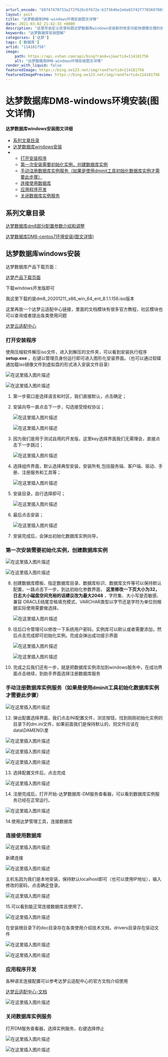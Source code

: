 ```yaml
---
arturl_encode: "68747470733a2f2f626c6f672e:6373646e2e6e65742f77656978696e5f34323038323038342f:61727469636c652f64657461696c732f313134313831373536"
layout: post
title: "达梦数据库DM8-windows环境安装图文详情"
date: 2021-03-02 21:42:33 +0800
description: "这里写自定义目录标题达梦数据库windows安装新的改变功能快捷键合理的创建标题，有助于目录的生成如"
keywords: "达梦数据库安装图解"
categories: ['达梦']
tags: ['数据库']
artid: "114181756"
image:
    path: https://api.vvhan.com/api/bing?rand=sj&artid=114181756
    alt: "达梦数据库DM8-windows环境安装图文详情"
render_with_liquid: false
featuredImage: https://bing.ee123.net/img/rand?artid=114181756
featuredImagePreview: https://bing.ee123.net/img/rand?artid=114181756
---
```


# 达梦数据库DM8-windows环境安装(图文详情)

#### 达梦数据库windows安装图文详细

* [系列文章目录](#_1)
* [达梦数据库windows安装](#windows_4)
* + [打开安装程序](#_14)
  + [第一次安装需要初始化实例，创建数据库实例](#_41)
  + [手动注册数据库实例服务（如果是使用dminit工具初始化数据库实例才需要此步骤）](#dminit_53)
  + [连接使用数据库](#_67)
  + [应用程序开发](#_81)
  + [关闭数据库实例服务](#_88)

## 系列文章目录

[达梦数据库dm8部分配置参数介绍和调整](https://blog.csdn.net/weixin_42082084/article/details/115510467?spm=1001.2014.3001.5502)
  
[达梦数据库DM8-centos7环境安装(图文详情)](https://blog.csdn.net/weixin_42082084/article/details/115450532?spm=1001.2014.3001.5501)

## 达梦数据库windows安装

达梦数据库产品下载页面：
  
[达梦产品下载页面](https://eco.dameng.com/download/)
  
下载windows开发版即可

我这里下载的是dm8\_20201211\_x86\_win\_64\_ent\_8.1.1.156.iso版本

这里再放一个达梦云适配中心链接，里面的文档模块有很多官方教程，社区模块也可以查询或者提出各类使用问题
  
[达梦云适配中心](https://eco.dameng.com/docs/zh-cn/start/index.html)

### 打开安装程序

使用压缩软件解压iso文件，进入到解压的文件夹，可以看到安装执行程序
**setup.exe**
，右键以管理员身份运行即可进入图形化安装界面。（也可以通过软碟通加载iso镜像文件到虚拟盘的形式进入安装文件目录）
  
![在这里插入图片描述](https://i-blog.csdnimg.cn/blog_migrate/cf20f8294af2b4cabdcf5bfa3a74421b.png)

![在这里插入图片描述](https://i-blog.csdnimg.cn/blog_migrate/217d288eb091e740c14869e302c856a0.png#pic_center)

1. 第一步窗口是选择语言和时区，我们直接默认，点击确定；
2. 安装向导一直点击下一步，勾选接受授权协议；
     
   ![在这里插入图片描述](https://i-blog.csdnimg.cn/blog_migrate/a4ddfa5208e397549943695e3546a695.png#pic_center)
     
   ![在这里插入图片描述](https://i-blog.csdnimg.cn/blog_migrate/bd36878c9cf5c006be53d17b9695d76a.png#pic_center)
3. 因为我们是用于测试自用的开发版，这里key选择界面我们无需理会，直接点击下一步跳过；
     
   ![在这里插入图片描述](https://i-blog.csdnimg.cn/blog_migrate/5384e33cd063cd29d44a3675f91391f5.png)
4. 选择组件界面，默认选择典型安装，安装所有,包括服务端、客户端、驱动、手册、注册服务和工具等；
     
   ![在这里插入图片描述](https://i-blog.csdnimg.cn/blog_migrate/3b5fc5d8416878e5e7db6c77e4cbd43a.png)
5. 安装目录，自行选择即可；
     
   ![在这里插入图片描述](https://i-blog.csdnimg.cn/blog_migrate/94cb00a1db5b02eb4e4c75cf851abcad.png)
6. 最后点击安装；
     
   ![在这里插入图片描述](https://i-blog.csdnimg.cn/blog_migrate/a7b06943a85dfdda38f6790325374fd9.png)
7. 安装完成后，会弹出初始化数据库实例向导，

### 第一次安装需要初始化实例，创建数据库实例

![在这里插入图片描述](https://i-blog.csdnimg.cn/blog_migrate/c7895f49d30cf313d7a4b9aa8abbf5fc.png)
  
![在这里插入图片描述](https://i-blog.csdnimg.cn/blog_migrate/362b862d95801d42d30c2c014ab33b34.png)

8. 创建数据库模板、指定数据库目录、数据库标识、数据库文件等可以保持默认配置，一路点击下一步，到达初始化参数界面，
   **这里修改一下页大小为32，日志大小磁盘空间充裕的话建议改为最大2048**
   ，字符集、大小写是否敏感、兼容 ORACLE结尾空格填充模式、VARCHAR类型以字节还是字符为单位则根据实际使用需要做选择。
     
   ![在这里插入图片描述](https://i-blog.csdnimg.cn/blog_migrate/1987285e51e2a62a7bc5558e76d75b47.png)
9. 往后口令管理可以修改一下系统用户密码，实例库可以默认或者需要添加，然后点击完成即可初始化实例。完成会弹出成功提示界面
     
   ![在这里插入图片描述](https://i-blog.csdnimg.cn/blog_migrate/35013a6b28f7f83493d6b1c777bdd194.png)
     
   ![在这里插入图片描述](https://i-blog.csdnimg.cn/blog_migrate/1b6b8017b0f969bb02f52df78e50ddf8.png)
10. 完成之后我们还有一步，就是把数据库实例添加到windows服务中，在成功界面点击继续，到助手界面选择注册数据库服务

### 手动注册数据库实例服务（如果是使用dminit工具初始化数据库实例才需要此步骤）

![在这里插入图片描述](https://i-blog.csdnimg.cn/blog_migrate/a06212c073513b9cfbd95d20bf318d11.png)
  
12. 弹出配置选择界面，我们点击INI配置文件，浏览按钮，找到刚刚初始化实例的目录下的dm.ini文件，如果前面我们是保持默认的，则文件应该在data\DAMENG\里
  
![在这里插入图片描述](https://i-blog.csdnimg.cn/blog_migrate/52690f9d5d70b80915f6f81e77f5c753.png)
  
![在这里插入图片描述](https://i-blog.csdnimg.cn/blog_migrate/0df7e9a53146eb2ce103014ae6e64198.png)
  
![在这里插入图片描述](https://i-blog.csdnimg.cn/blog_migrate/9acdafeac10208a39f7d2c645af6f358.png)
  
13. 选择配置文件后，点击完成
  
![在这里插入图片描述](https://i-blog.csdnimg.cn/blog_migrate/b63fc899593f1e42516fab3742a31f89.png)
  
14. 注册完成后，打开开始-达梦数据库-DM服务查看器，可以看到数据库实例服务已经在正常运行。
  
![在这里插入图片描述](https://i-blog.csdnimg.cn/blog_migrate/118f2d9744b54734f5a93d127980f3c8.png)

14.使用达梦管理工具，连接数据库

### 连接使用数据库

![在这里插入图片描述](https://i-blog.csdnimg.cn/blog_migrate/061163a864bcf6c7995b070ac89ede2c.png)
  
新建连接
  
![在这里插入图片描述](https://i-blog.csdnimg.cn/blog_migrate/a98e7fab5c4cd47467b1d27c9658f647.png)
  
主机名因为我们是本地安装，保持默认localhost即可（也可以使用IP地址），输入修改的密码，点击确定登录。
  
![在这里插入图片描述](https://i-blog.csdnimg.cn/blog_migrate/43ca994855b55c91baafef23ec4dac60.png)
  
15.可以看到能正常连接数据库且使用了。
  
![在这里插入图片描述](https://i-blog.csdnimg.cn/blog_migrate/8e6c2c46db20c40939c62b6a794dc14e.png)

在安装根目录下的doc目录存在各类使用介绍技术文档，drivers目录存在驱动文件
  
![在这里插入图片描述](https://i-blog.csdnimg.cn/blog_migrate/ddce5959a3483d2d859de11c3bf63a23.png)
  
![在这里插入图片描述](https://i-blog.csdnimg.cn/blog_migrate/0df6d301e131309ff6ef4ae35f0a1b89.png)

### 应用程序开发

各种语言连接配置可以参考达梦云适配中心的官方文档介绍使用
  
[达梦云适配中心-文档](http://eco.dameng.com/docs/zh-cn/start/java-development.html)

![在这里插入图片描述](https://i-blog.csdnimg.cn/blog_migrate/1834c09ae6d302a68b28eb1124a8c02e.png)

### 关闭数据库实例服务

打开DM服务查看器，选择实例服务，右键选择停止
  
![在这里插入图片描述](https://i-blog.csdnimg.cn/blog_migrate/52acb689738de49450eda31fb80d7a9c.png)

![在这里插入图片描述](https://i-blog.csdnimg.cn/blog_migrate/28b445bd16dc74543f96d2763c99112e.png)